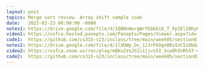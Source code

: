 ```yaml
---
layout: post
topics: Merge sort review. Array shift sample code
date:   2023-02-23 08:00:00 -0800
notes1: https://drive.google.com/file/d/1QBNnWargWrYGbb5i8_T_Fp2El20Ky8sh/view?usp=share_link
video1: https://usfca.hosted.panopto.com/Panopto/Pages/Viewer.aspx?id=fe2700c4-33c1-4729-a6e4-af93011bd8b9
code1:  https://github.com/cs315-s23/inclass/tree/main/week05/section01
notes2: https://drive.google.com/file/d/1lXDWp_Dv_1JJrFkUgnBRxInC5iObQZXB/view?usp=share_link
video2: https://usfca.zoom.us/rec/play/mQKx2VsJSIi1jjvs5I_ScwOhZnRh57-vEDI0i3fxkcRWcHw40hJo0XwCdHiurwCLSh-XZm32FYwyuDme.LSBGDjASe0zi7qPS?continueMode=true
code2:  https://github.com/cs315-s23/inclass/tree/main/week05/section02/ashift
---
```

